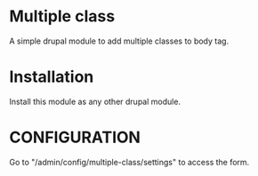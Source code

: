 # Multiple class
A simple drupal module to  add multiple classes to body tag.

# Installation
Install this module as any other drupal module.

# CONFIGURATION
Go to "/admin/config/multiple-class/settings" to access the form.





